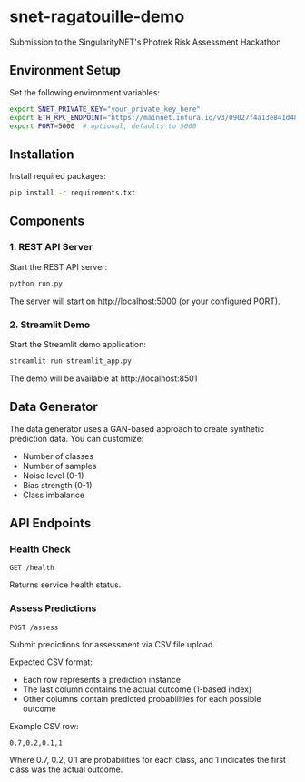 # snet-ragatouille-demo
Submission to the SingularityNET's Photrek Risk Assessment Hackathon

## Environment Setup

Set the following environment variables:

```bash
export SNET_PRIVATE_KEY="your_private_key_here"
export ETH_RPC_ENDPOINT="https://mainnet.infura.io/v3/09027f4a13e841d48dbfefc67e7685d5"
export PORT=5000  # optional, defaults to 5000
```

## Installation

Install required packages:

```bash
pip install -r requirements.txt
```

## Components

### 1. REST API Server
Start the REST API server:

```bash
python run.py
```

The server will start on http://localhost:5000 (or your configured PORT).

### 2. Streamlit Demo
Start the Streamlit demo application:

```bash
streamlit run streamlit_app.py
```

The demo will be available at http://localhost:8501

## Data Generator

The data generator uses a GAN-based approach to create synthetic prediction data. You can customize:

- Number of classes
- Number of samples
- Noise level (0-1)
- Bias strength (0-1)
- Class imbalance

## API Endpoints

### Health Check
```
GET /health
```
Returns service health status.

### Assess Predictions
```
POST /assess
```
Submit predictions for assessment via CSV file upload.

Expected CSV format:
- Each row represents a prediction instance
- The last column contains the actual outcome (1-based index)
- Other columns contain predicted probabilities for each possible outcome

Example CSV row:
```
0.7,0.2,0.1,1
```
Where 0.7, 0.2, 0.1 are probabilities for each class, and 1 indicates the first class was the actual outcome.
